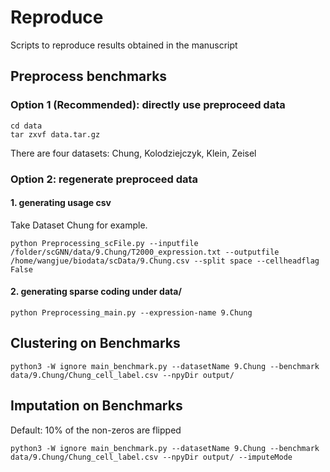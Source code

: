 # Reproduce 

Scripts to reproduce results obtained in the manuscript

## Preprocess benchmarks

### Option 1 (Recommended): directly use preproceed data

```shell
cd data
tar zxvf data.tar.gz 
```

There are four datasets: Chung, Kolodziejczyk, Klein, Zeisel

### Option 2: regenerate preproceed data

#### 1. generating usage csv

Take Dataset Chung for example.

```shell
python Preprocessing_scFile.py --inputfile /folder/scGNN/data/9.Chung/T2000_expression.txt --outputfile /home/wangjue/biodata/scData/9.Chung.csv --split space --cellheadflag False
```

#### 2. generating sparse coding under data/

```shell
python Preprocessing_main.py --expression-name 9.Chung
```

## Clustering on Benchmarks

```
python3 -W ignore main_benchmark.py --datasetName 9.Chung --benchmark data/9.Chung/Chung_cell_label.csv --npyDir output/  
```

## Imputation on Benchmarks

Default: 10% of the non-zeros are flipped

```
python3 -W ignore main_benchmark.py --datasetName 9.Chung --benchmark data/9.Chung/Chung_cell_label.csv --npyDir output/ --imputeMode
```
